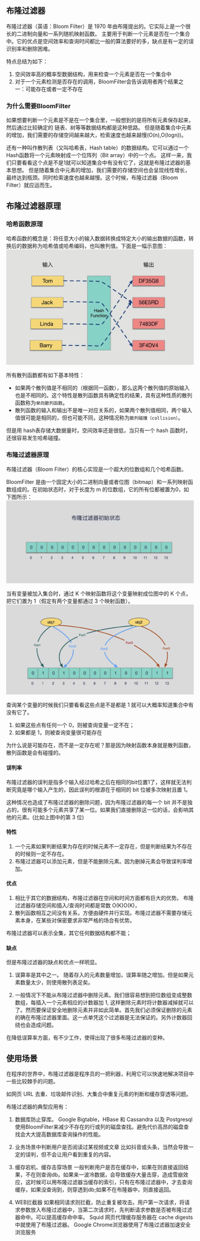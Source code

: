 ## 布隆过滤器
布隆过滤器（英语：Bloom Filter）是 1970 年由布隆提出的。它实际上是一个很长的二进制向量和一系列随机映射函数。
主要用于判断一个元素是否在一个集合中。它的优点是空间效率和查询时间都比一般的算法要好的多，缺点是有一定的误识别率和删除困难。 

特点总结为如下：
1. 空间效率高的概率型数据结构，用来检查一个元素是否在一个集合中
2. 对于一个元素检测是否存在的调用，BloomFilter会告诉调用者两个结果之一：可能存在或者一定不存在



### 为什么需要BloomFilter
如果想要判断一个元素是不是在一个集合里，一般想到的是将所有元素保存起来，然后通过比较确定的 链表、树等等数据结构都是这种思路。
但是随着集合中元素的增加，我们需要的存储空间越来越大，检索速度也越来越慢(O(n),O(logn))。

还有一种叫作散列表（又叫哈希表，Hash table）的数据结构。它可以通过一个Hash函数将一个元素映射成一个位阵列（Bit array）中的一个点。
这样一来，我们只要看看这个点是不是1就可以知道集合中有没有它了，这就是布隆过滤器的基本思想。 
但是随着集合中元素的增加，我们需要的存储空间也会呈现线性增长，最终达到瓶颈。同时检索速度也越来越慢。这个时候，布隆过滤器（Bloom Filter）就应运而生。

## 布隆过滤器原理

### 哈希函数原理
哈希函数的概念是：将任意大小的输入数据转换成特定大小的输出数据的函数，转换后的数据称为哈希值或哈希编码，也叫散列值。下面是一幅示意图：
![图片2](../../src/main/resources/static/image/base/hash.png)


所有散列函数都有如下基本特性：
* 如果两个散列值是不相同的（根据同一函数），那么这两个散列值的原始输入也是不相同的。这个特性是散列函数具有确定性的结果，具有这种性质的散列函数称为`单向散列函数`。
* 散列函数的输入和输出不是唯一对应关系的，如果两个散列值相同，两个输入值很可能是相同的，但也可能不同，这种情况称为`散列碰撞（collision）`。

但是用 hash表存储大数据量时，空间效率还是很低，当只有一个 hash 函数时，还很容易发生哈希碰撞。

### 布隆过滤器原理
布隆过滤器（Bloom Filter）的核心实现是一个超大的位数组和几个哈希函数。

BloomFilter 是由一个固定大小的二进制向量或者位图（bitmap）和一系列映射函数组成的。在初始状态时，对于长度为 m 的位数组，它的所有位都被置为0，如下图所示：
![图片3](../../src/main/resources/static/image/base/bloomFilter.png)

当有变量被加入集合时，通过 K 个映射函数将这个变量映射成位图中的 K 个点，把它们置为 1（假定有两个变量都通过 3 个映射函数）。
![图片3](../../src/main/resources/static/image/base/bloomFilter2.png)

查询某个变量的时候我们只要看看这些点是不是都是 1 就可以大概率知道集合中有没有它了。

1. 如果这些点有任何一个 0，则被查询变量一定不在；
2. 如果都是 1，则被查询变量很可能存在

为什么说是可能存在，而不是一定存在呢？那是因为映射函数本身就是散列函数，散列函数是会有碰撞的。

#### 误判率
布隆过滤器的误判是指多个输入经过哈希之后在相同的bit位置1了，这样就无法判断究竟是哪个输入产生的，因此误判的根源在于相同的 bit 位被多次映射且置 1。

这种情况也造成了布隆过滤器的删除问题，因为布隆过滤器的每一个 bit 并不是独占的，很有可能多个元素共享了某一位。如果我们直接删除这一位的话，会影响其他的元素。(比如上图中的第 3 位)

#### 特性
1. 一个元素如果判断结果为存在的时候元素不一定存在，但是判断结果为不存在的时候则一定不存在。
2. 布隆过滤器可以添加元素，但是不能删除元素。因为删掉元素会导致误判率增加。

#### 优点
1. 相比于其它的数据结构，布隆过滤器在空间和时间方面都有巨大的优势。 布隆过滤器存储空间和插入/查询时间都是常数 O(K)O(K)，
2. 散列函数相互之间没有关系，方便由硬件并行实现。布隆过滤器不需要存储元素本身，在某些对保密要求非常严格的场合有优势。

布隆过滤器可以表示全集，其它任何数据结构都不能；

#### 缺点
但是布隆过滤器的缺点和优点一样明显。
1. 误算率是其中之一。
随着存入的元素数量增加，误算率随之增加。但是如果元素数量太少，则使用散列表足矣。

2. 一般情况下不能从布隆过滤器中删除元素。我们很容易想到把位数组变成整数数组，每插入一个元素相应的计数器加 1, 这样删除元素时将计数器减掉就可以了。然而要保证安全地删除元素并非如此简单。首先我们必须保证删除的元素的确在布隆过滤器里面。这一点单凭这个过滤器是无法保证的。另外计数器回绕也会造成问题。

在降低误算率方面，有不少工作，使得出现了很多布隆过滤器的变种。

## 使用场景 
在程序的世界中，布隆过滤器是程序员的一把利器，利用它可以快速地解决项目中一些比较棘手的问题。

如网页 URL 去重、垃圾邮件识别、大集合中重复元素的判断和缓存穿透等问题。

布隆过滤器的典型应用有：
1. 数据库防止穿库。 
Google Bigtable，HBase 和 Cassandra 以及 Postgresql 使用BloomFilter来减少不存在的行或列的磁盘查找。避免代价高昂的磁盘查找会大大提高数据库查询操作的性能。

2. 业务场景中判断用户是否阅读过某视频或文章
比如抖音或头条，当然会导致一定的误判，但不会让用户看到重复的内容。

3. 缓存宕机、缓存击穿场景
一般判断用户是否在缓存中，如果在则直接返回结果，不在则查询db。如果来一波冷数据，会导致缓存大量击穿，造成雪崩效应，这时候可以用布隆过滤器当缓存的索引，只有在布隆过滤器中，才去查询缓存，如果没查询到，则穿透到db;如果不在布隆器中，则直接返回。

4. WEB拦截器
如果相同请求则拦截，防止重复被攻击。用户第一次请求，将请求参数放入布隆过滤器中，当第二次请求时，先判断请求参数是否被布隆过滤器命中。可以提高缓存命中率。
Squid 网页代理缓存服务器在 cache digests 中就使用了布隆过滤器。
Google Chrome浏览器使用了布隆过滤器加速安全浏览服务


